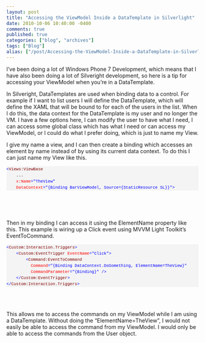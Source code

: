 ```yaml
---
layout: post
title: "Accessing the ViewModel Inside a DataTemplate in Silverlight"
date: 2010-10-06 10:40:00 -0400
comments: true
published: true
categories: ["blog", "archives"]
tags: ["Blog"]
alias: ["/post/Accessing-the-ViewModel-Inside-a-DataTemplate-in-Silverlight", "/post/accessing-the-viewmodel-inside-a-datatemplate-in-silverlight"]
---
```

<!-- more -->

<p>I’ve been doing a lot of Windows Phone 7 Development, which means that I have also been doing a lot of Silveright development, so here is a tip for accessing your ViewModel when you’re in a DataTemplate.</p>  <p>In Silveright, DataTemplates are used when binding data to a control. For example if I want to list users I will define the DataTemplate, which will define the XAML that will be bound to for each of the users in the list. When I do this, the data context for the DataTemplate is my user and no longer the VM. I have a few options here, I can modify the user to have what I need, I can access some global class which has what I need or can access my ViewModel, or I could do what I prefer doing, which is just to name my View.</p>  <p>I give my name a view, and I can then create a binding which accesses an element by name instead of by using its current data context. To do this I can just name my View like this.</p>  <div id="codeSnippetWrapper">   <pre style="border-bottom-style: none; text-align: left; padding-bottom: 0px; line-height: 12pt; border-right-style: none; background-color: #f4f4f4; margin: 0em; padding-left: 0px; width: 100%; padding-right: 0px; font-family: 'Courier New', courier, monospace; direction: ltr; border-top-style: none; color: black; font-size: 8pt; border-left-style: none; overflow: visible; padding-top: 0px" id="codeSnippet"><span style="color: #0000ff">&lt;</span><span style="color: #800000">Views:ViewBase</span><br>    ...<br>    <span style="color: #ff0000">x:Name</span><span style="color: #0000ff">="TheView"</span><br>    <span style="color: #ff0000">DataContext</span><span style="color: #0000ff">="{Binding BarViewModel, Source={StaticResource SL}}"</span><span style="color: #0000ff">&gt;</span><br></pre>

  <br></div>

<div id="codeSnippetWrapper">&nbsp;</div>

<p>Then in my binding I can access it using the ElementName property like this. This example is wiring up a Click event using MVVM Light Toolkit’s EventToCommand.</p>

<div id="codeSnippetWrapper">
  <pre style="border-bottom-style: none; text-align: left; padding-bottom: 0px; line-height: 12pt; border-right-style: none; background-color: #f4f4f4; margin: 0em; padding-left: 0px; width: 100%; padding-right: 0px; font-family: 'Courier New', courier, monospace; direction: ltr; border-top-style: none; color: black; font-size: 8pt; border-left-style: none; overflow: visible; padding-top: 0px" id="codeSnippet"><span style="color: #0000ff">&lt;</span><span style="color: #800000">Custom:Interaction.Triggers</span><span style="color: #0000ff">&gt;</span><br>    <span style="color: #0000ff">&lt;</span><span style="color: #800000">Custom:EventTrigger</span> <span style="color: #ff0000">EventName</span><span style="color: #0000ff">="Click"</span><span style="color: #0000ff">&gt;</span><br>        <span style="color: #0000ff">&lt;</span><span style="color: #800000">Command:EventToCommand</span> <br>          <span style="color: #ff0000">Command</span><span style="color: #0000ff">="{Binding DataContext.DoSomething, ElementName=TheView}"</span> <br>          <span style="color: #ff0000">CommandParameter</span><span style="color: #0000ff">="{Binding}"</span> <span style="color: #0000ff">/&gt;</span><br>    <span style="color: #0000ff">&lt;/</span><span style="color: #800000">Custom:EventTrigger</span><span style="color: #0000ff">&gt;</span><br><span style="color: #0000ff">&lt;/</span><span style="color: #800000">Custom:Interaction.Triggers</span><span style="color: #0000ff">&gt;</span></pre>

  <br></div>

<div id="codeSnippetWrapper">&nbsp;</div>

<div id="codeSnippetWrapper">This allows me to access the commands on my ViewModel while I am using a DataTemplate. Without doing the “ElementName=TheView”, I would not easily be able to access the command from my ViewModel. I would only be able to access the commands from the User object.</div>
